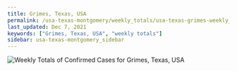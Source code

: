 ```yaml
---
title: Grimes, Texas, USA
permalink: /usa-texas-montgomery/weekly_totals/usa-texas-grimes-weekly_totals.html
last_updated: Dec 7, 2021
keywords: ["Grimes, Texas, USA", "weekly totals"]
sidebar: usa-texas-montgomery_sidebar
---
```


![Weekly Totals of Confirmed Cases for Grimes, Texas, USA](/covid_tracker/images/graphs/usa-texas-grimes-weekly_totals_graph.png)
